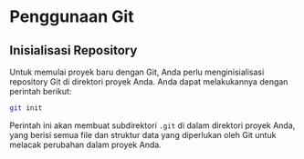 # Penggunaan Git
## Inisialisasi Repository
Untuk memulai proyek baru dengan Git, Anda perlu menginisialisasi repository Git di direktori proyek Anda. Anda dapat melakukannya dengan perintah berikut:
```bash
git init
```
Perintah ini akan membuat subdirektori `.git` di dalam direktori proyek Anda, yang berisi semua file dan struktur data yang diperlukan oleh Git untuk melacak perubahan dalam proyek Anda.
